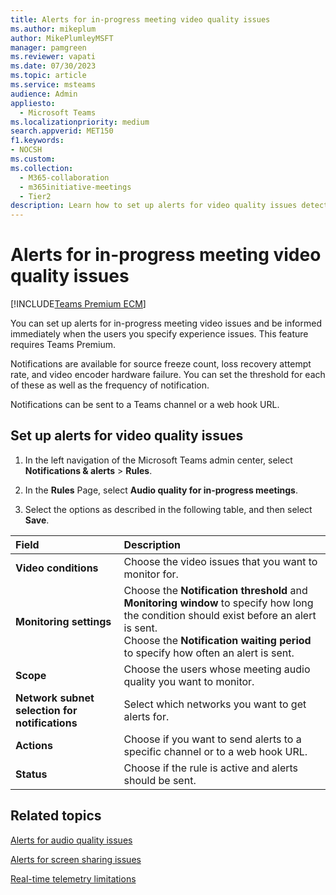 ```yaml
---
title: Alerts for in-progress meeting video quality issues
ms.author: mikeplum
author: MikePlumleyMSFT
manager: pamgreen
ms.reviewer: vapati
ms.date: 07/30/2023
ms.topic: article
ms.service: msteams
audience: Admin
appliesto: 
  - Microsoft Teams
ms.localizationpriority: medium
search.appverid: MET150
f1.keywords:
- NOCSH
ms.custom: 
ms.collection: 
  - M365-collaboration
  - m365initiative-meetings
  - Tier2
description: Learn how to set up alerts for video quality issues detected in in-progress meetings.
---
```


# Alerts for in-progress meeting video quality issues

[!INCLUDE[Teams Premium ECM](../includes/teams-premium-ecm.md)]

You can set up alerts for in-progress meeting video issues and be informed immediately when the users you specify experience issues. This feature requires Teams Premium.

Notifications are available for source freeze count, loss recovery attempt rate, and video encoder hardware failure. You can set the threshold for each of these as well as the frequency of notification.

Notifications can  be sent to a Teams channel or a web hook URL.

## Set up alerts for video quality issues

1. In the left navigation of the Microsoft Teams admin center, select **Notifications & alerts** > **Rules**.

1. In the **Rules** Page, select **Audio quality for in-progress meetings**.

1. Select the options as described in the following table, and then select **Save**.

|Field |Description  |
|:-----|:------------|
|**Video conditions**|Choose the video issues that you want to monitor for.|
|**Monitoring settings**|Choose the **Notification threshold** and **Monitoring window** to specify how long the condition should exist before an alert is sent.<br>Choose the **Notification waiting period** to specify how often an alert is sent.|
|**Scope**|Choose the users whose meeting audio quality you want to monitor.|
|**Network subnet selection for notifications**|Select which networks you want to get alerts for.|
|**Actions**|Choose if you want to send alerts to a specific channel or to a web hook URL.|
|**Status**|Choose if the rule is active and alerts should be sent.|

## Related topics

[Alerts for audio quality issues](alerts-in-progress-meeting-audio.md)

[Alerts for screen sharing issues](alerts-in-progress-meeting-screen-sharing.md)

[Real-time telemetry limitations](/microsoftteams/use-real-time-telemetry-to-troubleshoot-poor-meeting-quality#limitations)
